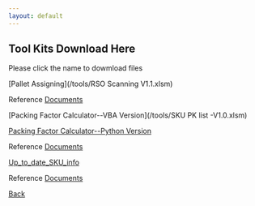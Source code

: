 ```yaml
---
layout: default
---
```


## Tool Kits Download Here
Please click the name to dowmload files

[Pallet Assigning](/tools/RSO Scanning V1.1.xlsm)

Reference [Documents](/tools/RSO收货工具使用说明.docx)

[Packing Factor Calculator--VBA Version](/tools/SKU PK list -V1.0.xlsm)

[Packing Factor Calculator--Python Version](https://github.com/Lordbread/Shoebox_PalletLoader)

Reference [Documents]()

[Up_to_date_SKU_info]()

Reference [Documents]()


[Back](./)
